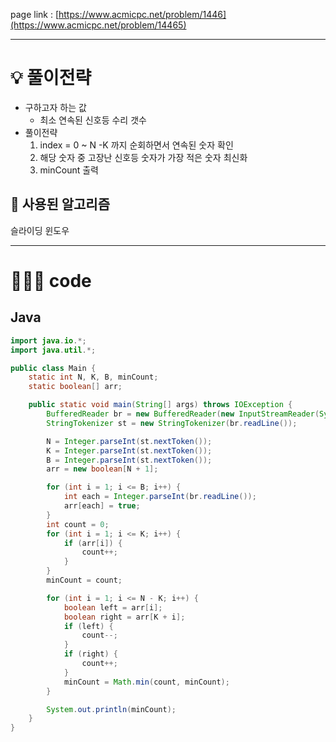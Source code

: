 page link : [https://www.acmicpc.net/problem/1446](https://www.acmicpc.net/problem/14465)

---

# 💡 풀이전략
- 구하고자 하는 값
    - 최소 연속된 신호등 수리 갯수
- 풀이전략
    1. index = 0 ~ N -K 까지 순회하면서 연속된 숫자 확인
    2. 해당 숫자 중 고장난 신호등 숫자가 가장 적은 숫자 최신화
    3. minCount 출력

## 🎨 사용된 알고리즘
슬라이딩 윈도우

---

# 🧑🏻‍💻 code

## Java

```java
import java.io.*;
import java.util.*;

public class Main {
    static int N, K, B, minCount;
    static boolean[] arr;

    public static void main(String[] args) throws IOException {
        BufferedReader br = new BufferedReader(new InputStreamReader(System.in));
        StringTokenizer st = new StringTokenizer(br.readLine());

        N = Integer.parseInt(st.nextToken());
        K = Integer.parseInt(st.nextToken());
        B = Integer.parseInt(st.nextToken());
        arr = new boolean[N + 1];

        for (int i = 1; i <= B; i++) {
            int each = Integer.parseInt(br.readLine());
            arr[each] = true;
        }
        int count = 0;
        for (int i = 1; i <= K; i++) {
            if (arr[i]) {
                count++;
            }
        }
        minCount = count;

        for (int i = 1; i <= N - K; i++) {
            boolean left = arr[i];
            boolean right = arr[K + i];
            if (left) {
                count--;
            }
            if (right) {
                count++;
            }
            minCount = Math.min(count, minCount);
        }

        System.out.println(minCount);
    }
}
```
